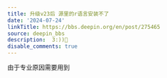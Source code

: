 ```yaml
---
title: 升级v23后 源里的r语言安装不了
date: '2024-07-24'
linkTitle: https://bbs.deepin.org/en/post/275465
source: deepin_bbs
description:  3:))🐷 
disable_comments: true
---
```

由于专业原因需要用到
